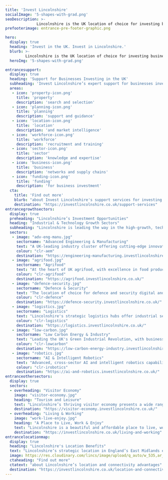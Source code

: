```yaml
---
title: 'Invest Lincolnshire'
socialImage: '5-shapes-with-grad.png'
seoDescription: >-
              Lincolnshire is the UK location of choice for investing businesses in high-growth industry sectors. Invest Lincolnshire helps businesses to relocate, start-up or expand in Lincolnshire - more quickly, efficiently, and cost-effectively.
prefooterimage: entrance-pre-footer-graphic.png              

hero:
  display: true
  heading: 'Invest in the UK. Invest in Lincolnshire.'
  blurb: >-
         Lincolnshire is the UK location of choice for investing businesses in high-growth industry sectors. Invest Lincolnshire helps businesses to relocate, start-up or expand in Lincolnshire - more quickly, efficiently, and cost-effectively.
  heroImg: '5-shapes-with-grad.png'

entrancesupport:
  display: true
  heading: 'Support for Businesses Investing in the UK'
  subheading: 'Invest Lincolnshire’s expert support for businesses investing in Lincolnshire includes:'
  areas:
   - icon: 'property-icon.png'
     title: 'property'
     description: 'search and selection'
   - icon: 'planning-icon.png'
     title: 'planning'
     description: 'support and guidance'
   - icon: 'location-icon.png'
     title: 'location'
     description: 'and market intelligence'
   - icon: 'workforce-icon.png'
     title: 'workforce'
     description: 'recruitment and training'
   - icon: 'sector-icon.png'
     title: 'sector'
     description: 'knowledge and expertise'
   - icon: 'business-icon.png'
     title: 'business'
     description: 'networks and supply chains'
   - icon: 'funding-icon.png'
     title: 'funding'
     description: 'for business investment'    
  cta:
    title: 'Find out more'
    blurb: "about Invest Lincolnshire's support services for investing businesses" 
    destination: "https://investlincolnshire.co.uk/support-services"                
entrancegrowthsectors:
  display: true
  preheading: "Lincolnshire’s Investment Opportunities"
  heading: "Industrial & Technology Growth Sectors"
  subheading: "Lincolnshire is leading the way in the high-growth, technology-driven sectors of the future."
  sectors:
   - image: "adv-eng-manu.jpg"
     sectorname: "Advanced Engineering & Manufacturing"
     text: "A UK-leading industry cluster offering cutting-edge innovation in Industry 4.0 specialisations including AI, big data, robotics and automation."
     colour: "clr-aem"
     destination: "https://engineering-manufacturing.investlincolnshire.co.uk/"
   - image: "agrifood.jpg"
     sectorname: "Agrifood"
     text: "At the heart of UK agrifood, with excellence in food production, manufacturing, logistics, and robotics and automation technologies."
     colour: "clr-agrifood"
     destination: "https://agrifood.investlincolnshire.co.uk/"
   - image: "defence-security.jpg"
     sectorname: "Defence & Security"
     text: "The location of choice for defence and security digital and information technology innovation, co-located with key RAF intelligence capabilities"
     colour: "clr-defence"
     destination: "https://defence-security.investlincolnshire.co.uk/"
   - image: "logistics.jpg"
     sectorname: "Logistics"
     text: "Lincolnshire's strategic logistics hubs offer industrial sector growth opportunities and advanced automation technology solutions."
     colour: "clr-logistics"
     destination: "https://logistics.investlincolnshire.co.uk/"
   - image: "low-carbon.jpg"
     sectorname: "Low Carbon Energy & Industry"
     text: "Leading the UK's Green Industrial Revolution, with business growth opportunities across a range of energy and industrial sectors."
     colour: "clr-lowcarbon"
     destination: "https://low-carbon-energy-industry.investlincolnshire.co.uk/"
   - image: "robotics.jpg"
     sectorname: "AI & Intelligent Robotics"
     text: "Advanced, cross-sector AI and intelligent robotics capabilities, transforming industrial productivity through digitalisation and automation."
     colour: "clr-irobotics"
     destination: "https://ai-and-robotics.investlincolnshire.co.uk/"
entranceothersectors:
  display: true
  sectors:
  - overheading: "Visitor Economy"
    image: "visitor-economy.jpg"
    heading: "Tourism and Leisure"
    text: "Lincolnshire’s thriving visitor economy presents a wide range of high-value business investment and growth opportunities."
    destination: "https://visitor-economy.investlincolnshire.co.uk/"
  - overheading: "Living & Working"
    image: "work-live-enjoy.jpg"
    heading: "A Place to Live, Work & Enjoy"
    text: "Lincolnshire is a beautiful and affordable place to live, work, learn and enjoy a superb lifestyle."
    destination: "https://investlincolnshire.co.uk/living-and-working"
entrancelocationmap:
  display: true
  heading: "Lincolnshire's Location Benefits"
  text: "Lincolnshire’s strategic location in England’s East Midlands enables fast, efficient access to UK and international markets by road, rail, air and sea."
  image: https://res.cloudinary.com/lincs/image/upload/q_auto/w_535,ar_16:9,c_fill,g_auto,e_sharpen/lincs-uk-map.svg
  ctaheading: "Find out more"
  ctatext: "about Lincolnshire’s location and connectivity advantages"
  destination: "https://investlincolnshire.co.uk/location-and-connectivity"
---
```



